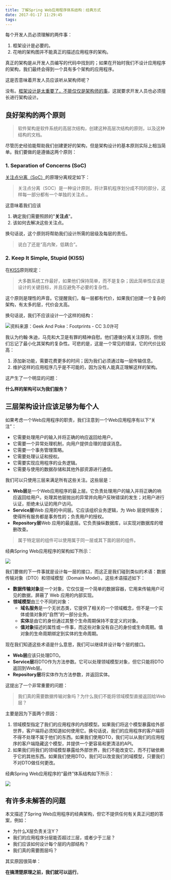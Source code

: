 ```yaml
---
title: 了解Spring Web应用程序体系结构：经典方式
date: 2017-01-17 11:29:45
tags:
---
```


每个开发人员必须理解的两件事：

1. 框架设计是必要的。
2. 花哨的架构图并不能真正的描述应用程序的架构。

真正的架构是从开发人员编写的代码中找到的；如果在开始时我们不设计应用程序的架构，我们最终会得到一个具有多个架构的应用程序。

这是否意味着开发人员应该听从架构师呢？

没有。[框架设计是太重要了，不能仅仅是架构师的事](https://www.petrikainulainen.net/software-development/processes/we-need-more-foremen/)，这就要求开发人员也必须擅长进行架构设计。

<!-- more -->

## 良好架构的两个原则

> 软件架构是软件系统的高层次结构，创建这种高层次结构的原则，以及这种结构的文档。

尽管历史经验能帮助我们创建更好的架构，但是架构设计的基本原则实际上相当简单。我们要做的是遵循这两个原则：

### 1. Separation of Concerns (SoC) 

[关注点分离（SoC）](https://en.wikipedia.org/wiki/Separation_of_concerns)的原理分离规定如下：

> 关注点分离（SOC）是一种设计原则，将计算机程序划分成不同的部分，这样每一部分都有一个单独的关注点.。

这意味着我们应该

1. 确定我们需要照顾的"**关注点**"。
2. 该如何去解决这些关注点。

换句话说，这个原则将帮助我们设计所需的层级及每层的责任。

>  说白了还是“高内聚，低耦合”。

### 2. Keep It Simple, Stupid (KISS)

在[KISS](https://en.wikipedia.org/wiki/KISS_principle)原则规定：

> 大多数系统工作最好，如果他们保持简单，而不是复杂；因此简单性应该是设计的关键目标，并且应避免不必要的复杂性。

这个原则是理性的声音。它提醒我们，每一层都有代价，如果我们创建一个复杂的架构，有太多的层，代价会太高。

换句话说，我们不应该设计一个这样的结构：

![资料来源：Geek And Poke：Footprints  -  CC 3.0许可](https://www.petrikainulainen.net/wp-content/uploads/footprints2.jpg)

我认为约翰·朱迪，马克和大卫是有罪的精神自慰。他们遵循分离关注原则，但他们忘记了最小化其架构的复杂性。可悲的是，这是一个常见的错误，它的代价比较高：

1. 添加新功能，需要花费更多的时间；因为我们必须通过每一层传输信息。
2. 维护这样的应用程序几乎是不可能的，因为没有人能真正理解这样的架构。


这产生了一个明显的问题：

**什么样的架构可以为我们服务？**

## 三层架构设计应该足够为每个人

如果考虑一个Web应用程序的职责，我们注意到一个Web应用程序有以下“关注”：

- 它需要处理用户的输入并将正确的响应返回给用户。
- 它需要一个异常处理机制，向用户提供合理的错误消息。
- 它需要一个事务管理策略。
- 它需要处理认证和授权。
- 它需要实现应用程序的业务逻辑。
- 它需要与使用的数据存储和其他外部资源进行通信。

我们可以只使用三层来满足所有这些关注。这些层是：

- **Web层**是一个Web应用程序的最上层。它负责处理用户的输入并将正确的响应返回给用户。处理其他层抛出的异常并向用户反映错误的发生；对用户进行认证，拒绝未认证的用户访问。
- **Service层**Web 应用的中间层。它应该组织业务逻辑，为 Web 层提供服务；使得所有服务都是事务性的；负责用户的授权。
- **Repository层**Web 应用的最底层。它负责操纵数据库，以实现对数据库的增删改查。

> 属于特定层的组件可以使用属于同一层或其下面的层的组件。

经典Spring Web应用程序的架构如下所示：

![](https://www.petrikainulainen.net/wp-content/uploads/spring-web-application-layers.png)

我们要做的下一件事就是设计每一层的接口，而这正是我们碰到类似的术语：数据传输对象（DTO）和领域模型（Domain Model）。这些术语描述如下：

- **数据传输对象**是一个对象，它仅仅是一个简单的数据容器，它用来传输用户可见的数据，屏蔽了 Web 应用的内部实现。
- **领域模型**由三个不同的对象：
  - **域名服务**是一个无状态类，它提供了相关的一个领域概念，但不是一个实体或值对象的“自然”的一部分业务。
  - **实体**是由它的身份通过其整个生命周期保持不变定义的对象。
  - **值对象**描述的属性或一件事，而这些对象没有自己的身份或生命周期。值对象的生命周期绑定到实体的生命周期。

现在我们知道这些术语是什么意思，我们可以继续并设计每个层的接口。

- **Web层**应该只处理DTO。
- **Service层**将DTO作为方法参数。它可以处理领域模型对象，但它只能将DTO返回到Web层。
- **Repository层**将实体作为方法参数，并返回实体。

这提出了一个非常重要的问题：

> 我们真的需要数据传输对象吗？为什么我们不能将领域模型直接返回给Web层？

主要是因为下面两个原因：

1. 领域模型指定了我们的应用程序的内部模型。如果我们将这个模型暴露给外部世界，客户端将必须知道如何使用它。换句话说，我们的应用程序的客户端将不得不处理不属于他们的东西。如果我们使用DTO，我们可以从我们的应用程序的客户端隐藏这个模型，并提供一个更容易和更清洁的API。
2. 如果我们将我们的领域模型暴露给外部世界，我们不能改变它，而不打破依赖于它的其他东西。如果我们使用DTO，我们可以改变我们的域模型，只要我们不对DTO做任何更改。

经典Spring Web应用程序的“最终”体系结构如下所示：

![](https://www.petrikainulainen.net/wp-content/uploads/spring-web-app-architecture.png)

## 有许多未解答的问题

本文描述了Spring Web应用程序的经典架构，但它不提供任何有关真正问题的答案，例如：

- 为什么X层负责关注Y？
- 我们的应用程序分层能否超过三层，或者少于三层？
- 我们应该如何设计每个层的内部结构？
- 我们真的需要图层吗？

其实原因很简单：

**在搞清楚原理之前，我们就可以运行**。
